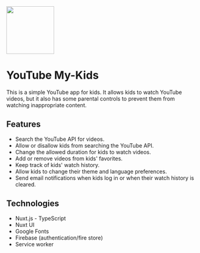 <div>
  <img src="./public/logo-transparent-512x512.png" height="125" />
</div>

# YouTube My-Kids

This is a simple YouTube app for kids. It allows kids to watch YouTube videos, but it also has some parental controls to prevent them from watching inappropriate content.

## Features

- Search the YouTube API for videos.
- Allow or disallow kids from searching the YouTube API.
- Change the allowed duration for kids to watch videos.
- Add or remove videos from kids' favorites.
- Keep track of kids' watch history.
- Allow kids to change their theme and language preferences.
- Send email notifications when kids log in or when their watch history is cleared.

## Technologies

- Nuxt.js - TypeScript
- Nuxt UI
- Google Fonts
- Firebase (authentication/fire store)
- Service worker
